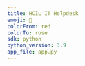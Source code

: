 ```yaml
---
title: HCIL IT Helpdesk
emoji: 🤖
colorFrom: red
colorTo: rose
sdk: python
python_version: 3.9
app_file: app.py
---
```

